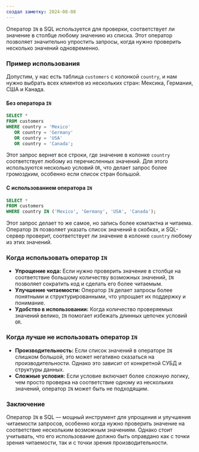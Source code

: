```yaml
---
создал заметку: 2024-08-08
---
```

Оператор `IN` в SQL используется для проверки, соответствует ли значение в столбце любому значению из списка. Этот оператор позволяет значительно упростить запросы, когда нужно проверить несколько значений одновременно.

### Пример использования

Допустим, у нас есть таблица `customers` с колонкой `country`, и нам нужно выбрать всех клиентов из нескольких стран: Мексика, Германия, США и Канада.

#### Без оператора `IN`

```SQL
SELECT *
FROM customers
WHERE country = 'Mexico' 
   OR country = 'Germany' 
   OR country = 'USA' 
   OR country = 'Canada';
```

Этот запрос вернет все строки, где значение в колонке `country` соответствует любому из перечисленных значений. Для этого используются несколько условий `OR`, что делает запрос более громоздким, особенно если список стран большой.

#### С использованием оператора `IN`

```SQL 
SELECT *
FROM customers
WHERE country IN ('Mexico', 'Germany', 'USA', 'Canada');
```

Этот запрос делает то же самое, но запись более компактна и читаема. Оператор `IN` позволяет указать список значений в скобках, и SQL-сервер проверит, соответствует ли значение в колонке `country` любому из этих значений.

### Когда использовать оператор `IN`

- **Упрощение кода:** Если нужно проверить значение в столбце на соответствие большому количеству возможных значений, `IN` позволяет сократить код и сделать его более читаемым.
- **Улучшение читаемости:** Оператор `IN` делает запросы более понятными и структурированными, что упрощает их поддержку и понимание.
- **Удобство в использовании:** Когда количество проверяемых значений велико, `IN` помогает избежать длинных цепочек условий `OR`.

### Когда лучше не использовать оператор `IN`

- **Производительность:** Если список значений в операторе `IN` слишком большой, это может негативно сказаться на производительности. Однако это зависит от конкретной СУБД и структуры данных.
- **Сложные условия:** Если условие включает более сложную логику, чем просто проверка на соответствие одному из нескольких значений, оператор `IN` может быть не подходящим.

### Заключение

Оператор `IN` в SQL — мощный инструмент для упрощения и улучшения читаемости запросов, особенно когда нужно проверить значение на соответствие нескольким возможным значениям. Однако стоит учитывать, что его использование должно быть оправдано как с точки зрения читаемости, так и с точки зрения производительности.

